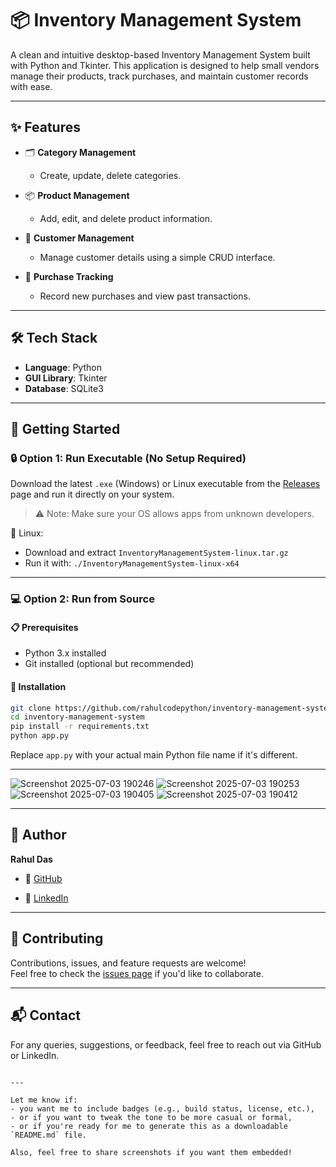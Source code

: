 # 📦 Inventory Management System

A clean and intuitive desktop-based Inventory Management System built with Python and Tkinter. This application is designed to help small vendors manage their products, track purchases, and maintain customer records with ease.

---

## ✨ Features

- 🗂️ **Category Management**  
  - Create, update, delete categories.

- 📦 **Product Management**  
  - Add, edit, and delete product information.

- 👥 **Customer Management**  
  - Manage customer details using a simple CRUD interface.

- 🧾 **Purchase Tracking**  
  - Record new purchases and view past transactions.

---

## 🛠 Tech Stack

- **Language**: Python
- **GUI Library**: Tkinter
- **Database**: SQLite3

---

## 🚀 Getting Started

### 🔒 Option 1: Run Executable (No Setup Required)

Download the latest `.exe` (Windows) or Linux executable from the [Releases](https://github.com/rahulcodepython/Inventory-Management/releases/tag/0.0.1) page and run it directly on your system.

> ⚠️ Note: Make sure your OS allows apps from unknown developers.

🐧 Linux:
- Download and extract `InventoryManagementSystem-linux.tar.gz`
- Run it with: `./InventoryManagementSystem-linux-x64`
---

### 💻 Option 2: Run from Source

#### 📋 Prerequisites
- Python 3.x installed
- Git installed (optional but recommended)

#### 🔧 Installation

```bash
git clone https://github.com/rahulcodepython/inventory-management-system.git
cd inventory-management-system
pip install -r requirements.txt
python app.py
```

Replace `app.py` with your actual main Python file name if it's different.

---

![Screenshot 2025-07-03 190246](https://github.com/user-attachments/assets/d98e6aed-ef23-4e82-8005-04fb30fd8287)
![Screenshot 2025-07-03 190253](https://github.com/user-attachments/assets/77c69b6a-1f3d-4780-b615-8a557b539f48)
![Screenshot 2025-07-03 190405](https://github.com/user-attachments/assets/61fab412-52b0-4406-a548-f28c17574ece)
![Screenshot 2025-07-03 190412](https://github.com/user-attachments/assets/bca2af81-8f75-4367-87da-297ea8f4ae64)

---

## 👤 Author

**Rahul Das**

- 🔗 [GitHub](https://github.com/rahulcodepython)
    
- 🔗 [LinkedIn](https://linkedin.com/in/rahulcodepython)
    

---

## 🤝 Contributing

Contributions, issues, and feature requests are welcome!  
Feel free to check the [issues page](https://github.com/rahulcodepython/inventory-management-system/issues) if you'd like to collaborate.

---

## 📬 Contact

For any queries, suggestions, or feedback, feel free to reach out via GitHub or LinkedIn.

```

---

Let me know if:
- you want me to include badges (e.g., build status, license, etc.),
- or if you want to tweak the tone to be more casual or formal,
- or if you're ready for me to generate this as a downloadable `README.md` file.

Also, feel free to share screenshots if you want them embedded!